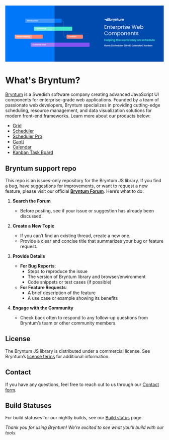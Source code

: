 ![Bryntum](./Github-header.png)

# What's Bryntum?

<a href="//bryntum.com">Bryntum</a> is a Swedish software company creating advanced JavaScript UI components for enterprise-grade web applications. Founded by a team of passionate web developers, Bryntum specializes in providing cutting-edge scheduling, resource management, and data visualization solutions for modern front-end frameworks. Learn more about our products below:

* <a href="//bryntum.com/products/grid">Grid</a>
* <a href="//bryntum.com/products/scheduler">Scheduler</a>
* <a href="//bryntum.com/products/scheduler-pro">Scheduler Pro</a>
* <a href="//bryntum.com/products/gantt">Gantt</a>
* <a href="//bryntum.com/products/calendar">Calendar</a>
* <a href="//bryntum.com/products/taskboard">Kanban Task Board</a>

## Bryntum support repo
This repo is an issues-only repository for the Bryntum JS library. If you find a bug, have suggestions for improvements, or want to request a new feature, please visit our official **[Bryntum Forum](https://forum.bryntum.com/)**. Here’s what to do:

1. **Search the Forum**  
   - Before posting, see if your issue or suggestion has already been discussed.

2. **Create a New Topic**  
   - If you can’t find an existing thread, create a new one.  
   - Provide a clear and concise title that summarizes your bug or feature request.

3. **Provide Details**  
   - **For Bug Reports**:  
     - Steps to reproduce the issue  
     - The version of Bryntum library and browser/environment  
     - Code snippets or test cases (if possible)  
   - **For Feature Requests**:  
     - A brief description of the feature  
     - A use case or example showing its benefits

4. **Engage with the Community**  
   - Check back often to respond to any follow-up questions from Bryntum’s team or other community members. 

## License
The Bryntum JS library is distributed under a commercial license. See Bryntum’s [license terms](//bryntum.com/licensing/) for additional information.

## Contact
If you have any questions, feel free to reach out to us through our [Contact form](//bryntum.com/contact).

## Build Statuses

For build statuses for our nightly builds, see our [Build status](//dev.bryntum.com/teamcity) page.


_Thank you for using Bryntum! We’re excited to see what you’ll build with our tools._

